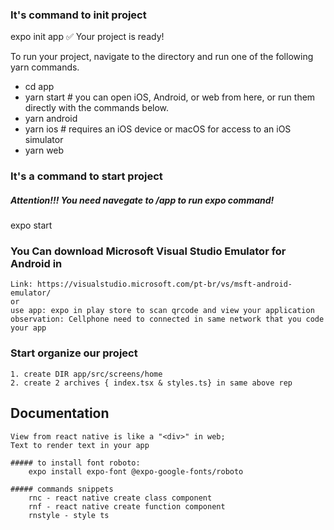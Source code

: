 ### It's command to init project
expo init app
✅ Your project is ready!

To run your project, navigate to the directory and run one of the following yarn commands.

- cd app
- yarn start # you can open iOS, Android, or web from here, or run them directly with the commands below.
- yarn android
- yarn ios # requires an iOS device or macOS for access to an iOS simulator
- yarn web


### It's a command to start project
##### Attention!!! You need navegate to /app to run expo command!
expo start

### You Can download Microsoft Visual Studio Emulator for Android in
    Link: https://visualstudio.microsoft.com/pt-br/vs/msft-android-emulator/
    or
    use app: expo in play store to scan qrcode and view your application
    observation: Cellphone need to connected in same network that you code your app



### Start organize our project

    1. create DIR app/src/screens/home
    2. create 2 archives { index.tsx & styles.ts} in same above rep




## Documentation

    View from react native is like a "<div>" in web;
    Text to render text in your app

    ##### to install font roboto:
        expo install expo-font @expo-google-fonts/roboto 
    
    ##### commands snippets
        rnc - react native create class component
        rnf - react native create function component
        rnstyle - style ts